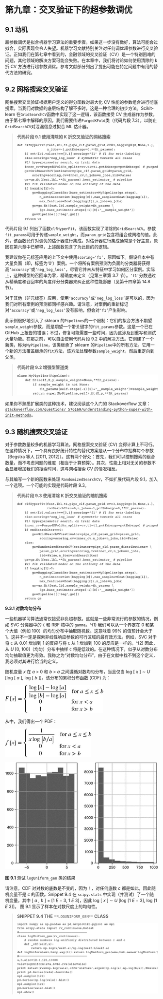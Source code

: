 # 第九章：交叉验证下的超参数调优

## 9.1 动机

超参数调优是拟合机器学习算法的重要步骤。如果这一步没有做好，算法可能会过拟合，实际表现会令人失望。机器学习文献特别关注对任何调优超参数进行交叉验证。正如我们在第七章中看到的，金融领域的交叉验证（CV）是一个特别困难的问题，其他领域的解决方案可能会失败。在本章中，我们将讨论如何使用清除的 k 折 CV 方法进行超参数调优。参考文献部分列出了提出可能在特定问题中有用的替代方法的研究。

## 9.2 网格搜索交叉验证

网格搜索交叉验证根据用户定义的得分函数对最大化 CV 性能的参数组合进行彻底搜索。当我们对数据的底层结构了解不多时，这是一种合理的初步方法。Scikit-learn 在`GridSearchCV`函数中实现了这一逻辑，该函数接受 CV 生成器作为参数。由于第七章中解释的原因，我们需要传递`PurgedKFold`类（代码片段 7.3），以防止`GridSearchCV`对泄漏信息过拟合 ML 估计器。

> **代码片段 9.1 使用清除的 K 折交叉验证的网格搜索**
> 
> ![](img/Image00387.jpg)

代码片段 9.1 列出了函数`clfHyperFit`，该函数实现了清除的`GridSearchCV`。参数`fit_params`可用于传递`sample_weight`，而`param_grid`包含将组合成网格的值。此外，该函数允许对调优的估计器进行集成。对估计器进行集成通常是个好主意，原因在第六章中已解释，上述函数包含了为此目的的逻辑。

我建议你在元标签应用的上下文中使用`scoring=‘f1’`，原因如下。假设样本中有大量负面（即，标签为‘0’）案例。一个将所有案例预测为负面的分类器将获得高`‘accuracy’`或`‘neg_log_loss’`，尽管它并未从特征中学习如何区分案例。实际上，这种模型的召回率为零，精确度未定义（见第三章第 3.7 节）。`‘f1’`分数通过从精确度和召回率的角度评分分类器来纠正这种性能膨胀（见第十四章第 14.8 节）。

对于其他（非元标签）应用，使用`‘accuracy’`或`‘neg_log_loss’`是可以的，因为我们对所有案例的预测都同样感兴趣。请注意，对案例的重新标记对`‘accuracy’`或`‘neg_log_loss’`没有影响，但会对`‘f1’`产生影响。

此示例很好地引入了 sklearn 的`Pipelines`的一个限制：它们的拟合方法不期望`sample_weight`参数，而是期望一个带关键字的`fit_params`参数。这是一个已在 GitHub 上报告的错误；不过，修复可能需要一些时间，因为这涉及到重写和测试大量功能。在那之前，可以自由使用代码片段 9.2 中的解决方法。它创建了一个新类，称为`MyPipeline`，该类继承了 sklearn 的`Pipeline`中的所有方法。它用一个新的方法覆盖继承的`fit`方法，该方法处理参数`sample_weight`，然后重定向到父类。

> **代码片段 9.2 增强型管道类**
> 
> ![](img/Image00389.jpg)

如果你不熟悉扩展类的这种技术，建议阅读这个入门的 Stackoverflow 文章：[`stackoverflow.com/questions/ 576169/understanding-python-super-with-init-methods`](http://stackoverflow.com/questions/576169/understanding-python-super-with-init-methods)。

## 9.3 随机搜索交叉验证

对于参数数量较多的机器学习算法，网格搜索交叉验证 (CV) 变得计算上不可行。在这种情况下，一个具有良好统计特性的替代方案是从一个分布中抽样每个参数（Begstra 等人 [2011, 2012]）。这有两个好处：首先，我们可以控制搜索的组合数量，而不考虑问题的维度（相当于计算预算）。其次，性能上相对无关的参数不会显著增加我们的搜索时间，这与网格搜索 CV 的情况相反。

与其编写一个新的函数来处理 `RandomizedSearchCV`，不如扩展代码片段 9.1，加入一个选项。一个可能的实现是代码片段 9.3。

> **代码片段 9.3 使用清除 K 折交叉验证的随机搜索**
> 
> ![](img/Image00391.jpg)

**9.3.1 对数均匀分布**

一些机器学习算法通常仅接受非负超参数。这就是一些非常流行的参数的情况，例如 SVC 分类器中的 `C` 和 RBF 核中的 `gamma`。^(1) 我们可以从一个界定在 0 和某个大值（例如 100）的均匀分布中抽取随机数。这意味着 99% 的值预计会大于 1。这并不一定是探索非线性响应参数的可行区域的最有效方法。例如，SVC 对于将 `C` 从 0.01 增加到 1 的反应与将 `C` 从 1 增加到 100 的反应是一样的。^(2) 因此，从 *U* [0, 100]（均匀）分布中抽样 `C` 将是低效的。在这种情况下，似乎从对数分布均匀抽取值更为有效。我称之为“对数均匀分布”，由于在文献中找不到这个定义，我必须对其进行恰当的定义。

随机变量 *x* 在 *a* > 0 和 *b* > *a* 之间遵循对数均匀分布，当且仅当 log [ *x* ] ∼ *U* [log [ *a* ], log [ *b* ]]。该分布的累积分布函数 (CDF) 为：

![](img/Image00394.jpg)

从中，我们得出一个 PDF：

![](img/Image00569.jpg)

![](img/Image00401.jpg)

**图 9.1** 测试 `logUniform_gen` 类的结果

请注意，CDF 对对数的底数是不变的，因为！[](Image00403.jpg)，对任何底数 *c* 都是如此，因此随机变量不是 *c* 的函数。Snippet 9.4 在 `scipy.stats` 中实现（并测试）了一个随机变量，其中 [ *a* , *b* ] = [1 *E* − 3, 1 *E* 3]，因此 log [ *x* ] ∼ *U* [log [1 *E* − 3], log [1 *E* 3]]。  图 9.1  显示了样本在对数尺度上的均匀性。

> **SNIPPET 9.4 THE** `**LOGUNIFORM_GEN**` **CLASS**
> 
> ![](img/Image00406.jpg)
